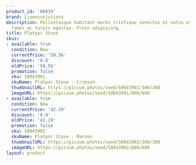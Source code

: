 ```yaml
---
product_id: '00439'
brand: Lionessolutions
description: Pellentesque habitant morbi tristique senectus et netus et malesuada
  fames ac turpis egestas. Proin adipiscing.
title: Platpor Stove
skus:
- available: true
  condition: New
  currentPrice: '59.56'
  discount: '0.0'
  oldPrice: '59.56'
  promotion: false
  sku: S0043901
  skuName: Platpor Stove - Crimson
  thumbnailURL: https://picsum.photos/seed/S0043901/300/300
  imageURL: https://picsum.photos/seed/S0043901/600/600
- available: true
  condition: New
  currentPrice: '42.29'
  discount: '0.0'
  oldPrice: '42.29'
  promotion: false
  sku: S0043902
  skuName: Platpor Stove - Maroon
  thumbnailURL: https://picsum.photos/seed/S0043902/300/300
  imageURL: https://picsum.photos/seed/S0043902/600/600
layout: product
---
```

